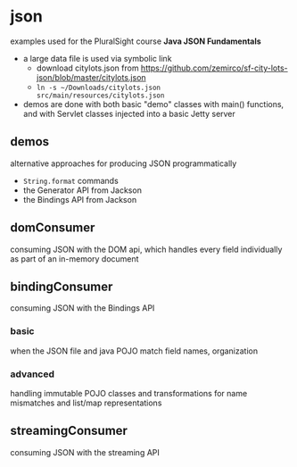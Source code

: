 # json
examples used for the PluralSight course **Java JSON Fundamentals**
* a large data file is used via symbolic link
  * download citylots.json from https://github.com/zemirco/sf-city-lots-json/blob/master/citylots.json
  * `ln -s ~/Downloads/citylots.json src/main/resources/citylots.json`
* demos are done with both basic "demo" classes with main() functions, and with Servlet classes injected into a basic Jetty server

## demos
alternative approaches for producing JSON programmatically
* `String.format` commands
* the Generator API from Jackson
* the Bindings API from Jackson

## domConsumer
consuming JSON with the DOM api, which handles every field individually as part of an in-memory document

## bindingConsumer
consuming JSON with the Bindings API
### basic
when the JSON file and java POJO match field names, organization
### advanced
handling immutable POJO classes and transformations for name mismatches and list/map representations

## streamingConsumer
consuming JSON with the streaming API
